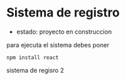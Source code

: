 <h1> Sistema de registro</h1>

- estado: proyecto en construccion

para ejecuta el sistema debes poner

````npm install react````

sistema de regisro 2
